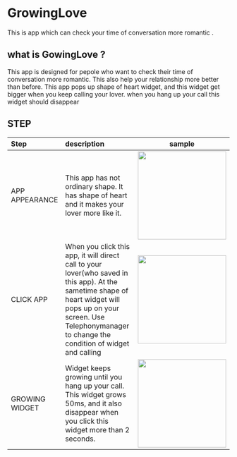 # GrowingLove 
This is app which can check your time of conversation more romantic .      

## what is GowingLove ?  
This app is designed for pepole who want to check their time of conversation more romantic. This also help your relationship more better than before. This app pops up shape of heart widget, and this widget get bigger when you keep calling your lover. when you hang up your call this widget should disappear        


## STEP
|Step|description|sample| 
|:--- |:----|:----:|
|APP APPEARANCE|This app has not ordinary shape. It has shape of heart and it makes your lover more like it.|<img src="http://imageshack.com/a/img923/8584/Qpu5ce.jpg" width=200/> |  
|CLICK APP|When you click this app, it will direct call to your lover(who saved in this app). At the sametime shape of heart widget will pops up on your screen. Use Telephonymanager to change the condition of widget and calling|<img src="http://imageshack.com/a/img923/7591/E9iArm.jpg" width=200/>| 
|GROWING WIDGET| Widget keeps growing until you hang up your call. This widget grows 50ms, and it also disappear when you click this widget more than 2 seconds.|<img src="http://imageshack.com/a/img922/9034/0zw22T.jpg" width=200/>|      
